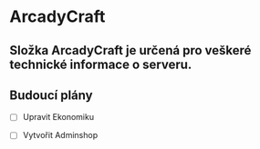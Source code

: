 # ArcadyCraft

## Složka ArcadyCraft je určená pro veškeré technické informace o serveru.

## Budoucí plány

* [ ] Upravit Ekonomiku
* [ ] Vytvořit Adminshop

